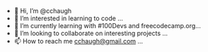 - 👋 Hi, I’m @cchaugh
- 👀 I’m interested in learning to code ...
- 🌱 I’m currently learning with #100Devs and freecodecamp.org...
- 💞️ I’m looking to collaborate on interesting projects ...
- 📫 How to reach me cchaugh@gmail.com ...

<!---
cchaugh/cchaugh is a ✨ special ✨ repository because its `README.md` (this file) appears on your GitHub profile.
You can click the Preview link to take a look at your changes.
--->
